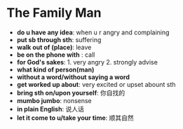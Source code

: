 # The Family Man
- **do u have any idea**: when u r angry and complaining
- **put sb through sth**: suffering
- **walk out of (place)**: leave
- **be on the phone with** : call 
- **for God's sakes**: 1. very angry 2. strongly advise
- **what kind of person(man)**
- **without a word/without saying a word**
- **get worked up about**: very excited or upset abount sth
- **bring sth on/upon yourself**: 你自找的
- **mumbo jumbo**: nonsense
- **in plain English**: 说人话
- **let it come to u/take your time**: 顺其自然

